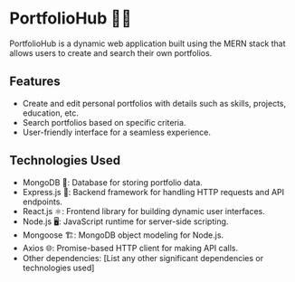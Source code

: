 # PortfolioHub 📁🚀

PortfolioHub is a dynamic web application built using the MERN stack that allows users to create and search their own portfolios.

## Features

- Create and edit personal portfolios with details such as skills, projects, education, etc.
- Search portfolios based on specific criteria.
- User-friendly interface for a seamless experience.

## Technologies Used

- MongoDB 🍃: Database for storing portfolio data.
- Express.js 🚂: Backend framework for handling HTTP requests and API endpoints.
- React.js ⚛️: Frontend library for building dynamic user interfaces.
- Node.js 🖥️: JavaScript runtime for server-side scripting.
- Mongoose 🏗️: MongoDB object modeling for Node.js.
- Axios 🌐: Promise-based HTTP client for making API calls.
- Other dependencies: [List any other significant dependencies or technologies used]



